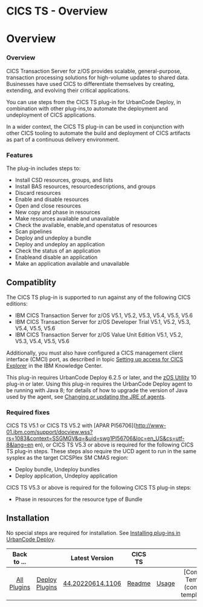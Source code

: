 
CICS TS - Overview
==================

# Overview


### Overview


CICS Transaction Server for z/OS provides scalable, general-purpose, transaction processing solutions for high-volume updates to shared data. Businesses have used CICS to differentiate themselves by creating, extending, and evolving their critical applications.

You can use steps from the CICS TS plug-in for UrbanCode Deploy, in combination with other plug-ins,to automate the deployment and undeployment of CICS applications.

In a wider context, the CICS TS plug-in can be used in conjunction with other CICS tooling to automate the build and deployment of CICS artifacts as part of a continuous delivery environment.

### Features

The plug-in includes steps to:

* Install CSD resources, groups, and lists
* Install BAS resources, resourcedescriptions, and groups
* Discard resources
* Enable and disable resources
* Open and close resources
* New copy and phase in resources
* Make resources available and unavailable
* Check the available, enable,and openstatus of resources
* Scan pipelines
* Deploy and undeploy a bundle
* Deploy and undeploy an application
* Check the status of an application
* Enableand disable an application
* Make an application available and unavailable

Compatiblity
------------

The CICS TS plug-in is supported to run against any of the following CICS editions:

* IBM CICS Transaction Server for z/OS V5.1, V5.2, V5.3, V5.4, V5.5, V5.6
* IBM CICS Transaction Server for z/OS Developer Trial V5.1, V5.2, V5.3, V5.4, V5.5, V5.6
* IBM CICS Transaction Server for z/OS Value Unit Edition V5.1, V5.2, V5.3, V5.4, V5.5, V5.6

Additionally, you must also have configured a CICS management client interface (CMCI) port, as described in topic [Setting up access for CICS Explorer](https://www.ibm.com/support/knowledgecenter/SSGMCP_5.4.0/configuring/cmci/clientapi_setup.html) in the IBM Knowledge Center.

This plug-in requires UrbanCode Deploy 6.2.5 or later, and the [zOS Utility](https://urbancode.github.io/IBM-UCx-PLUGIN-DOCS/UCD/zos-deploy/) 10 plug-in or later. Using this plug-in requires the UrbanCode Deploy agent to be running with Java 8; for details of how to upgrade the version of Java used by the agent, see [Changing or updating the JRE of agents](https://www.ibm.com/support/knowledgecenter/SS4GSP_6.2.4/com.ibm.udeploy.doc/topics/jre_change_agent.html).

### Required fixes

CICS TS V5.1 or CICS TS V5.2 with [APAR PI56706](http://www-01.ibm.com/support/docview.wss?rs=1083&context=SSGMGV&q=&uid=swg1PI56706&loc=en_US&cs=utf-8&lang=en en), or CICS TS V5.3 or above is required for the following CICS TS plug-in steps. These steps also require the UCD agent to run in the same sysplex as the target CICSPlex SM CMAS region:

* Deploy bundle, Undeploy bundles
* Deploy application, Undeploy application

CICS TS V5.3 or above is required for the following CICS TS plug-in steps:

* Phase in resources for the resource type of Bundle

Installation
------------

No special steps are required for installation. See [Installing plug-ins in UrbanCode Deploy](https://community.ibm.com/community/user/wasdevops/blogs/laurel-dickson-bull1/2022/06/13/install-plugins "Installing plug-ins in UrbanCode Deploy").


|Back to ...||Latest Version|CICS TS ||||||
| :---: | :---: | :---: | :---: | :---: | :---: | :---: | :---: | :---: |
|[All Plugins](../../index.md)|[Deploy Plugins](../README.md)|[44.20220614.1106](https://raw.githubusercontent.com/UrbanCode/IBM-UCD-PLUGINS/main/files/CICS/cics-44.20220614-1106.zip)|[Readme](README.md)|[Usage](usage.md)|[Component Templates](component templates.md)|[Steps](steps.md)|[Troubleshooting](troubleshooting.md)|[Downloads](downloads.md)|
